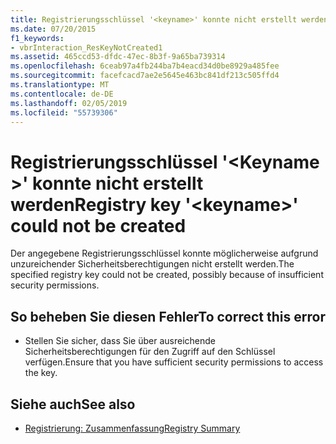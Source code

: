 ```yaml
---
title: Registrierungsschlüssel '<keyname>' konnte nicht erstellt werden
ms.date: 07/20/2015
f1_keywords:
- vbrInteraction_ResKeyNotCreated1
ms.assetid: 465ccd53-dfdc-47ec-8b3f-9a65ba739314
ms.openlocfilehash: 6ceab97a4fb244ba7b4eacd34d0be8929a485fee
ms.sourcegitcommit: facefcacd7ae2e5645e463bc841df213c505ffd4
ms.translationtype: MT
ms.contentlocale: de-DE
ms.lasthandoff: 02/05/2019
ms.locfileid: "55739306"
---
```

# <a name="registry-key-keyname-could-not-be-created"></a><span data-ttu-id="bcea8-102">Registrierungsschlüssel '\<Keyname >' konnte nicht erstellt werden</span><span class="sxs-lookup"><span data-stu-id="bcea8-102">Registry key '\<keyname>' could not be created</span></span>
<span data-ttu-id="bcea8-103">Der angegebene Registrierungsschlüssel konnte möglicherweise aufgrund unzureichender Sicherheitsberechtigungen nicht erstellt werden.</span><span class="sxs-lookup"><span data-stu-id="bcea8-103">The specified registry key could not be created, possibly because of insufficient security permissions.</span></span>  
  
## <a name="to-correct-this-error"></a><span data-ttu-id="bcea8-104">So beheben Sie diesen Fehler</span><span class="sxs-lookup"><span data-stu-id="bcea8-104">To correct this error</span></span>  
  
-   <span data-ttu-id="bcea8-105">Stellen Sie sicher, dass Sie über ausreichende Sicherheitsberechtigungen für den Zugriff auf den Schlüssel verfügen.</span><span class="sxs-lookup"><span data-stu-id="bcea8-105">Ensure that you have sufficient security permissions to access the key.</span></span>  
  
## <a name="see-also"></a><span data-ttu-id="bcea8-106">Siehe auch</span><span class="sxs-lookup"><span data-stu-id="bcea8-106">See also</span></span>
- [<span data-ttu-id="bcea8-107">Registrierung: Zusammenfassung</span><span class="sxs-lookup"><span data-stu-id="bcea8-107">Registry Summary</span></span>](../../visual-basic/language-reference/keywords/registry-summary.md)
